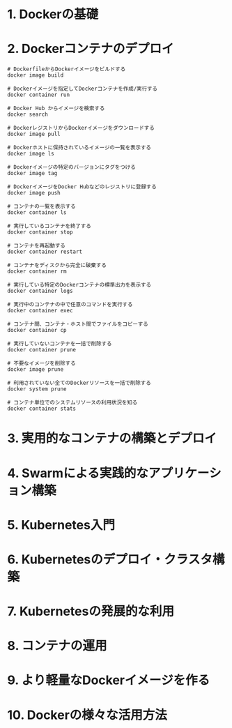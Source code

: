 # 1. Dockerの基礎
# 2. Dockerコンテナのデプロイ
```shell
# DockerfileからDockerイメージをビルドする
docker image build
```
```shell
# Dockerイメージを指定してDockerコンテナを作成/実行する
docker container run
```
```shell
# Docker Hub からイメージを検索する
docker search
```
```shell
# DockerレジストリからDockerイメージをダウンロードする
docker image pull
```
```shell
# Dockerホストに保持されているイメージの一覧を表示する
docker image ls
```
```shell
# Dockerイメージの特定のバージョンにタグをつける
docker image tag
```
```shell
# DockerイメージをDocker Hubなどのレジストリに登録する
docker image push
```
```shell
# コンテナの一覧を表示する
docker container ls
```
```shell
# 実行しているコンテナを終了する
docker container stop
```
```shell
# コンテナを再起動する
docker container restart
```
```shell
# コンテナをディスクから完全に破棄する
docker container rm
```
```shell
# 実行している特定のDockerコンテナの標準出力を表示する
docker container logs
```
```shell
# 実行中のコンテナの中で任意のコマンドを実行する
docker container exec
```
```shell
# コンテナ間、コンテナ・ホスト間でファイルをコピーする
docker container cp
```
```shell
# 実行していないコンテナを一括で削除する
docker container prune
```
```shell
# 不要なイメージを削除する
docker image prune
```
```shell
# 利用されていない全てのDockerリソースを一括で削除する
docker system prune
```
```shell
# コンテナ単位でのシステムリソースの利用状況を知る
docker container stats
```
# 3. 実用的なコンテナの構築とデプロイ
# 4. Swarmによる実践的なアプリケーション構築
# 5. Kubernetes入門
# 6. Kubernetesのデプロイ・クラスタ構築
# 7. Kubernetesの発展的な利用
# 8. コンテナの運用
# 9. より軽量なDockerイメージを作る
# 10. Dockerの様々な活用方法

